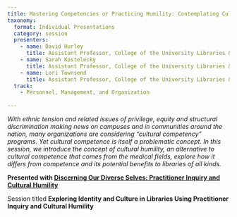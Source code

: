 ```yaml
---
title: Mastering Competencies or Practicing Humility: Contemplating Culture in Libraries
taxonomy:
  format: Individual Presentations
  category: session
  presenters:
    - name: David Hurley
      title: Assistant Professor, College of the University Libraries & Learning Sciences, University of New Mexico 
    - name: Sarah Kostelecky
      title: Assistant Professor, College of the University Libraries & Learning Sciences, University of New Mexico
    - name: Lori Townsend
      title: Assistant Professor, College of the University Libraries & Learning Sciences, University of New Mexico
  track:
    - Personnel, Management, and Organization
	
---
```

_With ethnic tension and related issues of privilege, equity and structural discrimination making news on campuses and in communities around the nation, many organizations are considering “cultural competency” programs. Yet cultural competence is itself a problematic concept. In this session, we introduce the concept of cultural humility, an alternative to cultural competence that comes from the medical fields, explore how it differs from competence and its potential benefits to libraries of all kinds._

**Presented with [Discerning Our Diverse Selves: Practitioner Inquiry and Cultural Humility](/program/sessions/Discerning-Our-Diverse-Selves-Practitioner-Inquiry-and-Cultural-Humility)** 

Session titled **Exploring Identity and Culture in Libraries Using Practitioner Inquiry and Cultural Humility**